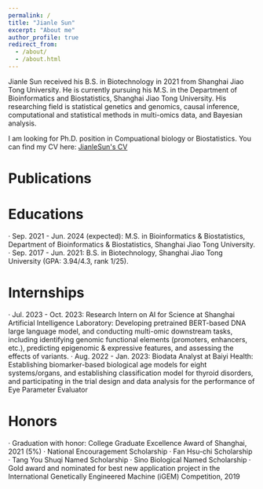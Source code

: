 ```yaml
---
permalink: /
title: "Jianle Sun"
excerpt: "About me"
author_profile: true
redirect_from: 
  - /about/
  - /about.html
---
```


Jianle Sun received his B.S. in Biotechnology in 2021 from Shanghai Jiao Tong University. He is currently pursuing his M.S. in the Department of Bioinformatics and Biostatistics, Shanghai Jiao Tong University. His researching field is statistical genetics and genomics, causal inference, computational and statistical methods in multi-omics data, and Bayesian analysis.

I am looking for Ph.D. position in Compuational biology or Biostatistics. You can find my CV here: [JianleSun's CV](../files/CV_JianleSun.pdf)

Publications
======



Educations
======
·	Sep. 2021 - Jun. 2024 (expected): M.S. in Bioinformatics & Biostatistics, Department of Bioinformatics & Biostatistics, Shanghai Jiao Tong University.
·	Sep. 2017 - Jun. 2021: B.S. in Biotechnology, Shanghai Jiao Tong University (GPA: 3.94/4.3, rank 1/25).


Internships
======
·	Jul. 2023 - Oct. 2023: Research Intern on AI for Science at Shanghai Artificial Intelligence Laboratory: Developing pretrained BERT-based DNA large language model, and conducting multi-omic downstream tasks, including identifying genomic functional elements (promoters, enhancers, etc.), predicting epigenomic & expressive features, and assessing the effects of variants.
·	Aug. 2022 - Jan. 2023: Biodata Analyst at Baiyi Health: Establishing biomarker-based biological age models for eight systems/organs, and establishing classification model for thyroid disorders, and participating in the trial design and data analysis for the performance of Eye Parameter Evaluator


Honors
======
·	Graduation with honor: College Graduate Excellence Award of Shanghai, 2021 (5%)
·	National Encouragement Scholarship
·	Fan Hsu-chi Scholarship
·	Tang You Shuqi Named Scholarship
·	Sino Biological Named Scholarship
·	Gold award and nominated for best new application project in the International Genetically Engineered Machine (iGEM) Competition, 2019
